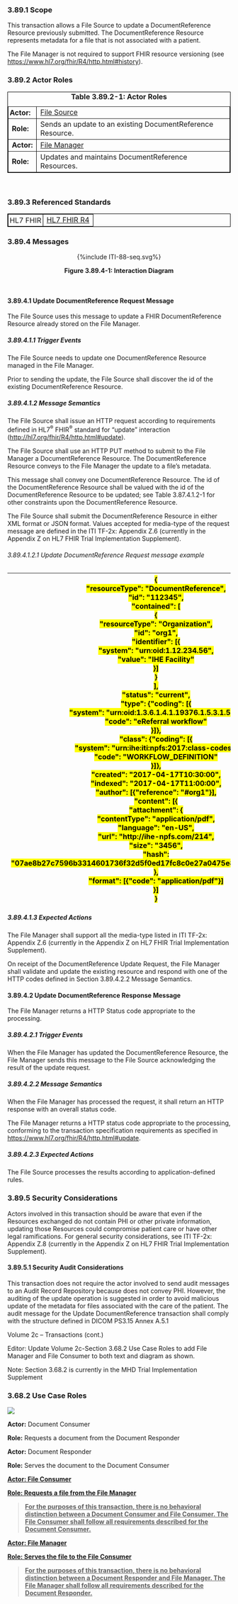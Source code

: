 ### 3.89.1 Scope

This transaction allows a File Source to update a DocumentReference
Resource previously submitted. The DocumentReference Resource represents
metadata for a file that is not associated with a patient.

The File Manager is not required to support FHIR resource versioning
(see <https://www.hl7.org/fhir/R4/http.html#history>).

### 3.89.2 Actor Roles

<div align="center">
<table width="80%" border="1" borderspacing="0"
    style="border: 1px solid black; border-collapse: collapse">
    <caption>
        <b> Table 3.89.2-1: Actor Roles </b>
    </caption>
    <tbody>
        <tr>
            <td style="padding:3px"><b>Actor:</b></td>
            <td><a href="volume-1.html#47111-file-source">File Source</a></td>
        </tr>
       <tr>
            <td><b>Role:</b></td>
            <td>Sends an update to an existing DocumentReference Resource.</td>
        </tr>
        <tr>
            <td><b>Actor:</b></td>
            <td><a href="volume-1.html#47111-file-manager">File Manager</a></td>
        </tr>
        <tr>
            <td><b>Role:</b></td>
            <td>Updates and maintains DocumentReference Resources.</td>
        </tr>
    </tbody>
</table>
</div>
<br>

### 3.89.3 Referenced Standards

<table width="80%" border="1" borderspacing="0"
    style="border: 1px solid black; border-collapse: collapse">
    <tbody>
        <tr>
            <td style="padding:3px">HL7 FHIR</td>
            <td><a href="http://hl7.org/fhir/R4/index.html">HL7 FHIR R4</a></td>
        </tr>
    </tbody>
</table>

### 3.89.4 Messages

<div align="center">
{%include ITI-88-seq.svg%}
<p><b>Figure 3.89.4-1: Interaction Diagram</b></p>
</div>
<br clear="all">

#### 3.89.4.1 Update DocumentReference Request Message

The File Source uses this message to update a FHIR DocumentReference
Resource already stored on the File Manager.

##### 3.89.4.1.1 Trigger Events

The File Source needs to update one DocumentReference Resource managed
in the File Manager.

Prior to sending the update, the File Source shall discover the id of
the existing DocumentReference Resource.

##### 3.89.4.1.2 Message Semantics

The File Source shall issue an HTTP request according to requirements
defined in HL7<sup>®</sup> FHIR<sup>®</sup> standard for “update”
interaction (<http://hl7.org/fhir/R4/http.html#update>).

The File Source shall use an HTTP PUT method to submit to the File
Manager a DocumentReference Resource. The DocumentReference Resource
conveys to the File Manager the update to a file’s metadata.

This message shall convey one DocumentReference Resource. The id of the
DocumentReference Resource shall be valued with the id of the
DocumentReference Resource to be updated; see Table 3.87.4.1.2-1 for
other constraints upon the DocumentReference Resource.

The File Source shall submit the DocumentReference Resource in either
XML format or JSON format. Values accepted for media-type of the request
message are defined in the ITI TF-2x: Appendix Z.6 (currently in the
Appendix Z on HL7 FHIR Trial Implementation Supplement).

###### 3.89.4.1.2.1 Update DocumentReference Request message example 

<table>
<colgroup>
<col style="width: 100%" />
</colgroup>
<thead>
<tr class="header">
<th><mark>{<br />
"resourceType": "DocumentReference",<br />
"id": "112345",<br />
"contained": [<br />
{<br />
"resourceType": "Organization",<br />
"id": "org1",<br />
"identifier": [{<br />
"system": "urn:oid:1.12.234.56",<br />
"value": "IHE Facility"<br />
}]<br />
}<br />
],<br />
"status": "current",<br />
"type": {"coding": [{<br />
"system": "urn:oid:1.3.6.1.4.1.19376.1.5.3.1.5.1",<br />
"code": "eReferral workflow"<br />
}]},<br />
"class": {"coding": [{<br />
"system": "urn:ihe:iti:npfs:2017:class-codes",<br />
"code": "WORKFLOW_DEFINITION"<br />
}]},<br />
"created": "2017-04-17T10:30:00",<br />
"indexed": "2017-04-17T11:00:00",<br />
"author": [{"reference": "#org1"}],<br />
"content": [{<br />
"attachment": {<br />
"contentType": "application/pdf",<br />
"language": "en-US",<br />
"url": "http://ihe-npfs.com/214",<br />
"size": "3456",<br />
"hash":
"07ae8b27c7596b3314601736f32d5f0ed17fc8c0e27a0475e8ea2d8b2c788436"<br />
},<br />
"format": [{"code": "application/pdf"}]<br />
}]<br />
}</mark></th>
</tr>
</thead>
<tbody>
</tbody>
</table>

##### 3.89.4.1.3 Expected Actions

The File Manager shall support all the media-type listed in ITI TF-2x:
Appendix Z.6 (currently in the Appendix Z on HL7 FHIR Trial
Implementation Supplement).

On receipt of the DocumentReference Update Request, the File Manager
shall validate and update the existing resource and respond with one of
the HTTP codes defined in Section 3.89.4.2.2 Message Semantics.

#### 3.89.4.2 Update DocumentReference Response Message

The File Manager returns a HTTP Status code appropriate to the
processing.

##### 3.89.4.2.1 Trigger Events

When the File Manager has updated the DocumentReference Resource, the
File Manager sends this message to the File Source acknowledging the
result of the update request.

##### 3.89.4.2.2 Message Semantics

When the File Manager has processed the request, it shall return an HTTP
response with an overall status code.

The File Manager returns a HTTP status code appropriate to the
processing, conforming to the transaction specification requirements as
specified in <https://www.hl7.org/fhir/R4/http.html#update>.

##### 3.89.4.2.3 Expected Actions

The File Source processes the results according to application-defined
rules.

### 3.89.5 Security Considerations

Actors involved in this transaction should be aware that even if the
Resources exchanged do not contain PHI or other private information,
updating those Resources could compromise patient care or have other
legal ramifications. For general security considerations, see ITI TF-2x:
Appendix Z.8 (currently in the Appendix Z on HL7 FHIR Trial
Implementation Supplement).

#### 3.89.5.1 Security Audit Considerations

This transaction does not require the actor involved to send audit
messages to an Audit Record Repository because does not convey PHI.
However, the auditing of the update operation is suggested in order to
avoid malicious update of the metadata for files associated with the
care of the patient. The audit message for the Update DocumentReference
transaction shall comply with the structure defined in DICOM PS3.15
Annex A.5.1

<span id="_Toc480817710" class="anchor"></span>Volume 2c – Transactions
(cont.)

Editor: Update Volume 2c-Section 3.68.2 Use Case Roles to add File
Manager and File Consumer to both text and diagram as shown.

Note: Section 3.68.2 is currently in the MHD Trial Implementation
Supplement

### 3.68.2 Use Case Roles

![](./media/image7.emf)

**Actor:** Document Consumer

**Role:** Requests a document from the Document Responder

**Actor:** Document Responder

**Role:** Serves the document to the Document Consumer

**<u>Actor: File Consumer</u>**

**<u>Role: Requests a file from the File Manager</u>**

> **<u>For the purposes of this transaction, there is no behavioral
> distinction between a Document Consumer and File Consumer. The File
> Consumer shall follow all requirements described for the Document
> Consumer.</u>**

**<u>Actor: File Manager</u>**

**<u>Role: Serves the file to the File Consumer</u>**

> **<u>For the purposes of this transaction, there is no behavioral
> distinction between a Document Responder and File Manager. The File
> Manager shall follow all requirements described for the Document
> Responder.</u>**

[^1]: CDA is the registered trademark of Health Level Seven
    International.

[^2]: DICOM is the registered trademark of the National Electrical
    Manufacturers Association for its standards publications relating to
    digital communications of medical information.